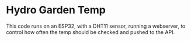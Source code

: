# Hydro Garden Temp

This code runs on an ESP32, with a DHT11 sensor, running a webserver, to control how often the temp should be checked and pushed to the API.
